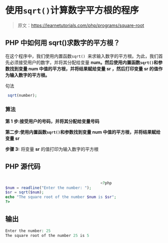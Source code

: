 # 使用`sqrt()`计算数字平方根的程序

> 原文：<https://learnetutorials.com/php/programs/square-root>

## PHP 中如何用 sqrt()求数字的平方根？

在这个程序中，我们使用内置函数`sqrt() `来求输入数字的平方根。为此，我们首先必须接受用户的数字，并将其分配给变量 **num。**然后使用内置函数`sqrt()`和参数**找到变量 **num** 中值的平方根，并将结果赋给变量 **sr** ，然后打印变量 **sr** 的值作为输入数字的平方根。**

句法

```php
 sqrt(number); 

```

### 算法

**第 1 步:**接受用户的号码，并将其分配给变量**号码**

**第二步:**使用内置函数`sqrt()`和参数**找到变量 **num** 中值的平方根，并将结果赋给变量 **sr****

**步骤 3:** 将变量 **sr** 的值打印为输入数字的平方根

## PHP 源代码

```php

                                          <?php
$num = readline("Enter the number: ");
$sr = sqrt($num);
echo "The square root of the number $num is $sr";
?>

```

## 输出

```php
Enter the number: 25
The square root of the number 25 is 5
```